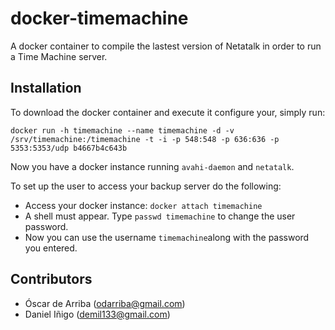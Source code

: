 # docker-timemachine
A docker container to compile the lastest version of Netatalk in order to run a Time Machine server.

## Installation

To download the docker container and execute it configure your, simply run:

`docker run -h timemachine --name timemachine -d -v /srv/timemachine:/timemachine -t -i -p 548:548 -p 636:636 -p 5353:5353/udp b4667b4c643b`

Now you have a docker instance running `avahi-daemon` and `netatalk`.

To set up the user to access your backup server do the following:
* Access your docker instance: `docker attach timemachine`
* A shell must appear. Type `passwd timemachine` to change the user password.
* Now you can use the username `timemachine`along with the password you entered.

## Contributors

* Óscar de Arriba (odarriba@gmail.com)
* Daniel Iñigo (demil133@gmail.com)
